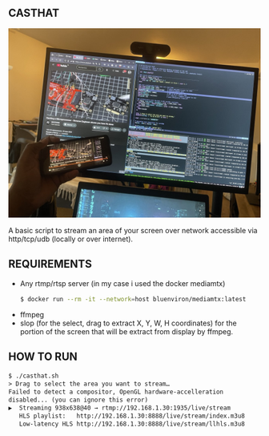 ## CASTHAT

![screenshot](./screen.jpg)

A basic script to stream an area of your screen over network accessible via http/tcp/udb (locally or over internet).

## REQUIREMENTS

- Any rtmp/rtsp server (in my case i used the docker mediamtx)
    ```bash
    $ docker run --rm -it --network=host bluenviron/mediamtx:latest
    ```
- ffmpeg
- slop (for the select, drag to extract X, Y, W, H coordinates) for the portion of the screen that will be extract from display by ffmpeg.

## HOW TO RUN

```console
$ ./casthat.sh
> Drag to select the area you want to stream…
Failed to detect a compositor, OpenGL hardware-accelleration disabled... (you can ignore this error)
▶  Streaming 938x638@40 → rtmp://192.168.1.30:1935/live/stream
   HLS playlist:   http://192.168.1.30:8888/live/stream/index.m3u8
   Low-latency HLS http://192.168.1.30:8888/live/stream/llhls.m3u8
```
